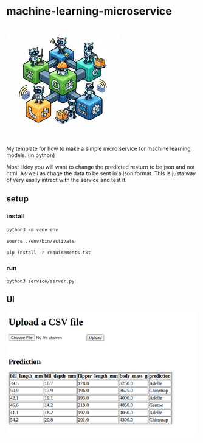 # machine-learning-microservice

<img src="https://raw.githubusercontent.com/AxelGard/machine-learning-microservice/master/doc/icon.png" alt="drawing" style="width:300px;"/>

My template for how to make a simple micro service for machine learning models. (in python)


Most likley you will want to change the predicted resturn to be json and not html. 
As well as chage the data to be sent in a json format. 
This is justa way of very easliy intract with the service and test it. 

## setup


### install 

```
python3 -m venv env
```

```
source ./env/bin/activate
```

```
pip install -r requirements.txt
```

### run

```
python3 service/server.py
```


## UI

![example](./doc/ex.png)